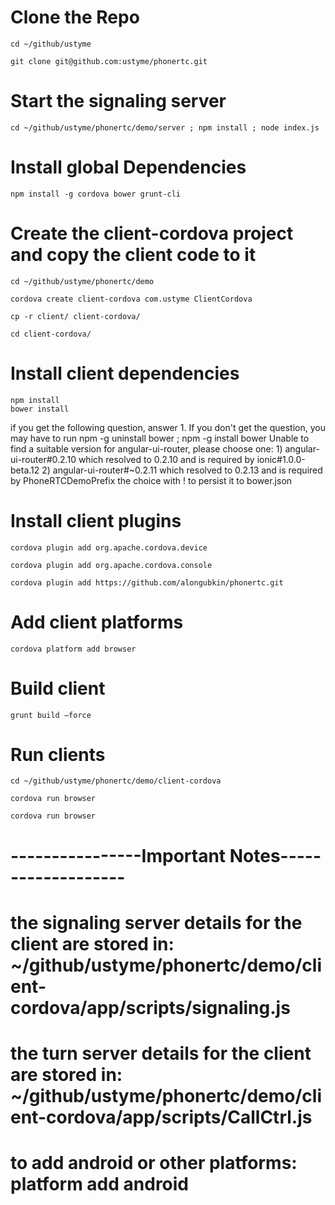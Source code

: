 # Clone the Repo
    cd ~/github/ustyme

    git clone git@github.com:ustyme/phonertc.git

# Start the signaling server
    cd ~/github/ustyme/phonertc/demo/server ; npm install ; node index.js

# Install global Dependencies
    npm install -g cordova bower grunt-cli

# Create the client-cordova project and copy the client code to it
    cd ~/github/ustyme/phonertc/demo

    cordova create client-cordova com.ustyme ClientCordova

    cp -r client/ client-cordova/

    cd client-cordova/

# Install client dependencies
    npm install
    bower install
if you get the following question, answer 1. If you don't get the question, you may have to run npm -g uninstall bower ; npm -g install bower
Unable to find a suitable version for angular-ui-router, please choose one:
    1) angular-ui-router#0.2.10 which resolved to 0.2.10 and is required by ionic#1.0.0-beta.12 
    2) angular-ui-router#~0.2.11 which resolved to 0.2.13 and is required by PhoneRTCDemoPrefix the choice with ! to persist it to bower.json

# Install client plugins
    cordova plugin add org.apache.cordova.device
    
    cordova plugin add org.apache.cordova.console
    
    cordova plugin add https://github.com/alongubkin/phonertc.git

# Add client platforms
    cordova platform add browser

# Build client
    grunt build —force

# Run clients
    cd ~/github/ustyme/phonertc/demo/client-cordova
    
    cordova run browser
    
    cordova run browser

# ----------------Important Notes-------------------
# the signaling server details for the client are stored in: ~/github/ustyme/phonertc/demo/client-cordova/app/scripts/signaling.js
# the turn server details for the client are stored in: ~/github/ustyme/phonertc/demo/client-cordova/app/scripts/CallCtrl.js
# to add android or other platforms: platform add android







